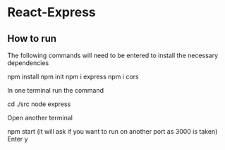 # React-Express

## How to run

The following commands will need to be entered to install the necessary dependencies

npm install
npm init
npm i express
npm i cors

In one terminal run the command

cd  ./src
node express

Open another terminal

npm start
(it will ask if you want to run on another port as 3000 is taken)
Enter y
